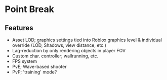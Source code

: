 # Point Break

## Features
- Asset LOD; graphics settings tied into Roblox graphics level & individual override (LOD, Shadows, view distance, etc.)
- Lag-reduction by only rendering objects in player FOV
- Custom char. controller; wallrunning, etc.
- FPS system
- PvE; Wave-based shooter
- PvP; 'training' mode?